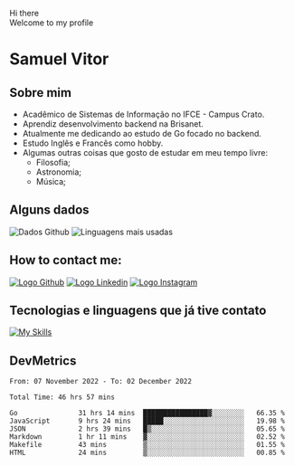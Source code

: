 Hi there<br/>
Welcome to my profile

# Samuel Vitor

## Sobre mim

- Acadêmico de Sistemas de Informação no IFCE - Campus Crato.
- Aprendiz desenvolvimento backend na Brisanet.
- Atualmente me dedicando ao estudo de Go focado no backend.
- Estudo Inglês e Francês como hobby.
- Algumas outras coisas que gosto de estudar em meu tempo livre:
  - Filosofia;
  - Astronomia;
  - Música;

## Alguns dados

![Dados Github](https://github-readme-stats.vercel.app/api?username=TheSamuelVitor&theme=dracula&show_icons=true)
![Linguagens mais usadas](https://github-readme-stats.vercel.app/api/top-langs/?username=TheSamuelVitor&layout=compact&theme=dracula)

## How to contact me:

[![Logo Github](https://skillicons.dev/icons?i=github)](https://github.com/TheSamuelVitor)
[![Logo Linkedin](https://skillicons.dev/icons?i=linkedin)](https://www.linkedin.com/in/samuel-vitor-b07566202/)
[![Logo Instagram](https://skillicons.dev/icons?i=instagram)](https://www.linkedin.com/in/samuel-vitor-b07566202/)

## Tecnologias e linguagens que já tive contato

[![My Skills](https://skillicons.dev/icons?i=go,react,angular,c,cpp,js,html,css,git,postgres,python,vscode,linux)](https://skillicons.dev)

## DevMetrics

<!--START_SECTION:waka-->

```text
From: 07 November 2022 - To: 02 December 2022

Total Time: 46 hrs 57 mins

Go               31 hrs 14 mins  ████████████████▓░░░░░░░░   66.35 %
JavaScript       9 hrs 24 mins   █████░░░░░░░░░░░░░░░░░░░░   19.98 %
JSON             2 hrs 39 mins   █▒░░░░░░░░░░░░░░░░░░░░░░░   05.65 %
Markdown         1 hr 11 mins    ▓░░░░░░░░░░░░░░░░░░░░░░░░   02.52 %
Makefile         43 mins         ▒░░░░░░░░░░░░░░░░░░░░░░░░   01.55 %
HTML             24 mins         ▒░░░░░░░░░░░░░░░░░░░░░░░░   00.85 %
```

<!--END_SECTION:waka-->
